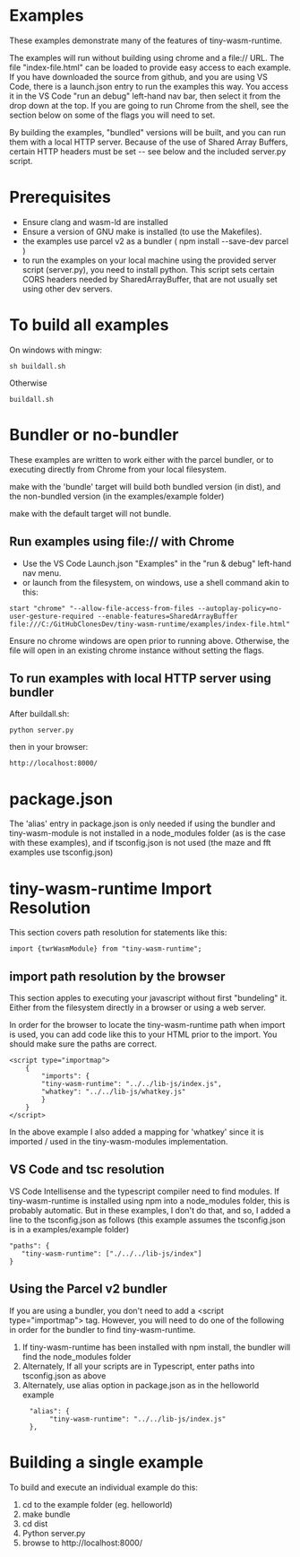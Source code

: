 # Examples
These examples demonstrate many of the features of tiny-wasm-runtime.

The examples will run without building using chrome and a file:// URL.  The file "index-file.html" can be loaded to provide easy access to each example.  If you have downloaded the source from github, and you are using VS Code, there is a launch.json entry to run the examples this way.  You access it in the VS Code "run an debug" left-hand nav bar, then select it from the drop down at the top.  If you are going to run Chrome from the shell, see the section below on some of the flags you will need to set.

By building the examples, "bundled" versions will be built, and you can run them with a local HTTP server.  Because of the use of Shared Array Buffers, certain HTTP headers must be set -- see below and the included server.py script.

# Prerequisites
   - Ensure clang and wasm-ld are installed
   - Ensure a version of GNU make is installed (to use the Makefiles).  
   - the examples use parcel v2 as a bundler ( npm install --save-dev parcel )
   - to run the examples on your local machine using the provided server script (server.py), you need to install python.  This script sets certain CORS headers needed by SharedArrayBuffer, that are not usually set using other dev servers.

# To build all examples
On windows with mingw:
~~~
sh buildall.sh
~~~

Otherwise
~~~
buildall.sh
~~~

# Bundler or no-bundler
These examples are written to work either with the parcel bundler, or to executing directly from Chrome from your local filesystem.

make with the 'bundle' target will build both bundled version (in dist), and the non-bundled version (in the examples/example folder)

make with the default target will not bundle.

## Run examples using file:// with Chrome

- Use the VS Code Launch.json "Examples" in the "run & debug" left-hand nav menu.
- or launch from the filesystem, on windows, use a shell command akin to this:

~~~
start "chrome" "--allow-file-access-from-files --autoplay-policy=no-user-gesture-required --enable-features=SharedArrayBuffer file:///C:/GitHubClonesDev/tiny-wasm-runtime/examples/index-file.html"
~~~

Ensure no chrome windows are open prior to running above.  Otherwise, the file will open in an existing chrome instance without setting the flags.

## To run examples with local HTTP server using bundler
After buildall.sh:
~~~
python server.py
~~~
then in your browser:
~~~
http://localhost:8000/
~~~

# package.json
The 'alias' entry in package.json is only needed if using the bundler and tiny-wasm-module is not installed in a node_modules folder (as is the case with these examples), and if tsconfig.json is not used (the maze and fft examples use tsconfig.json)

# tiny-wasm-runtime Import Resolution
This section covers path resolution for statements like this:
~~~
import {twrWasmModule} from "tiny-wasm-runtime";
~~~

## import path resolution by the browser
This section apples to executing your javascript without first "bundeling" it.  Either from the filesystem directly in a browser or using a web server. 

In order for the browser to locate the tiny-wasm-runtime path when import is used,  you can add code like this to your HTML prior to the import.  You should make sure the paths are correct.
~~~
<script type="importmap">
    {
        "imports": {
        "tiny-wasm-runtime": "../../lib-js/index.js",
        "whatkey": "../../lib-js/whatkey.js"
        }
    }
</script>
~~~

In the above example I also added a mapping for 'whatkey' since it is imported / used in the tiny-wasm-modules implementation.

## VS Code and tsc resolution
VS Code Intellisense and the typescript compiler need to find modules.  If tiny-wasm-runtime is installed using npm into a node_modules folder, this is probably automatic.  But in these examples, I don't do that, and so, I added a line to the tsconfig.json as follows (this example assumes the tsconfig.json is in a examples/example folder)
~~~
"paths": {
   "tiny-wasm-runtime": ["./../../lib-js/index"]
}
~~~

## Using the Parcel v2 bundler
If you are using a bundler, you don't need to add a \<script type="importmap"> tag.  However, you will need to do one of the following in order for the bundler to find tiny-wasm-runtime.

1. If tiny-wasm-runtime has been installed with npm install, the bundler will find the node_modules folder
2. Alternately, If all your scripts are in Typescript, enter paths into tsconfig.json as above
3. Alternately, use alias option in package.json as in the helloworld example
~~~
     "alias": {
          "tiny-wasm-runtime": "../../lib-js/index.js"
     },
~~~

# Building a single example
To build and execute an individual example do this:
1. cd to the example folder (eg. helloworld)
2. make bundle
3. cd dist
4. Python server.py
5. browse to http://localhost:8000/



